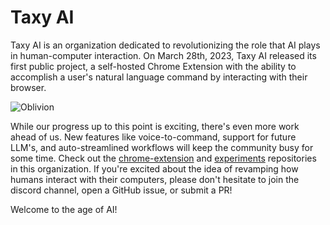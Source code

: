 # Taxy AI
Taxy AI is an organization dedicated to revolutionizing the role that AI plays in human-computer interaction. On March 28th, 2023, Taxy AI released its first public project, a self-hosted Chrome Extension with the ability to accomplish a user's natural language command by interacting with their browser.

![Oblivion](https://user-images.githubusercontent.com/41524992/228005132-73ceda30-3dc4-4fc2-b85c-ebbd87c8b55a.gif)

While our progress up to this point is exciting, there's even more work ahead of us. New features like voice-to-command, support for future LLM's, and auto-streamlined workflows will keep the community busy for some time. Check out the [chrome-extension](https://github.com/TaxyAI/chrome-extension) and [experiments](https://github.com/TaxyAI/experiments) repositories in this organization. If you're excited about the idea of revamping how humans interact with their computers, please don't hesitate to join the discord channel, open a GitHub issue, or submit a PR!

Welcome to the age of AI!
